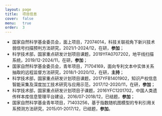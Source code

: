 ```yaml
---
layout: page
title:  项目信息
cover:  false
menu:   true
order:  3
---
```


* 国家自然科学基金委员会，面上项目，72074014，科技关联视角下新兴技术弱信号扫描预判方法研究，2021/1-2024/12，在研，**参加**；
* 科学技术部，国家重点研发计划项目课题，2019YFA0707202，地平线扫描系统，2019/12-2024/11，在研，**参加**；
* 国家自然科学基金委员会，青年项目，71704169，面向专利文本中实体关系抽取的远程监督方法研究，2018/1-2020/12，在研，**主持**；
* 科学技术部，国家重点研发计划项目课题，2017YFB1401902，知识产权信息智能采集及深度加工技术研究与应用示范，2017/12-2020/11，在研，**参加**；
* 科学技术部，国家重点研发计划项目子课题，2016YFC1201702，中国人类遗传样本库信息管理平台建设，2016/07-2018/12，已结题，**参加**；
* 国家自然科学基金青年项目，71403256，基于指数随机图模型的专利引用关系预测方法研究，2015/01-2017/12，已结题，**参加**。




